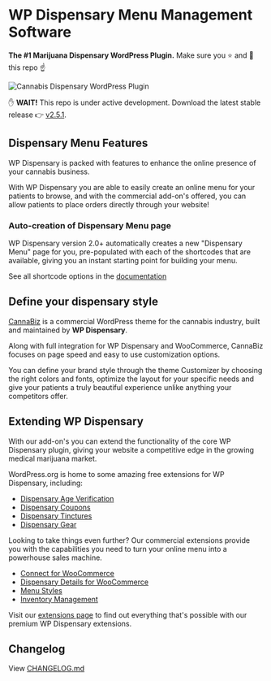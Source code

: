 # WP Dispensary Menu Management Software
**The #1 Marijuana Dispensary WordPress Plugin.** Make sure you :star: and :eyes: this repo :point_up:

![Cannabis Dispensary WordPress Plugin](https://www.wpdispensary.com/wp-content/uploads/2018/03/wpd-github-readme.jpg)

:raised_hand: **WAIT!** This repo is under active development. Download the latest stable release :point_right: [v2.5.1](http://downloads.wordpress.org/plugin/wp-dispensary.zip?utm_source=github&utm_medium=button&utm_campaign=Github).

## Dispensary Menu Features

WP Dispensary is packed with features to enhance the online presence of your cannabis business.

With WP Dispensary you are able to easily create an online menu for your patients to browse, and with the commercial add-on's offered, you can allow patients to place orders directly through your website!

### Auto-creation of Dispensary Menu page

WP Dispensary version 2.0+ automatically creates a new "Dispensary Menu" page for you, pre-populated with each of the shortcodes that are available, giving you an instant starting point for building your menu.

See all shortcode options in the [documentation](http://www.wpdispensary.com/section/shortcodes/)

## Define your dispensary style

[CannaBiz](https://www.wpdispensary.com/downloads/cannabiz) is a commercial WordPress theme for the cannabis industry, built and maintained by **WP Dispensary**.

Along with full integration for WP Dispensary and WooCommerce, CannaBiz focuses on page speed and easy to use customization options.

You can define your brand style through the theme Customizer by choosing the right colors and fonts, optimize the layout for your specific needs and give your patients a truly beautiful experience unlike anything your competitors offer.

## Extending WP Dispensary

With our add-on's you can extend the functionality of the core WP Dispensary plugin, giving your website a competitive edge in the growing medical marijuana market.

WordPress.org is home to some amazing free extensions for WP Dispensary, including:

* [Dispensary Age Verification](https://wordpress.org/plugins/dispensary-age-verification)
* [Dispensary Coupons](https://wordpress.org/plugins/dispensary-coupons)
* [Dispensary Tinctures](https://wordpress.org/plugins/dispensary-tinctures)
* [Dispensary Gear](https://wordpress.org/plugins/dispensary-gear)

Looking to take things even further? Our commercial extensions provide you with the capabilities you need to turn your online menu into a powerhouse sales machine.

* [Connect for WooCommerce](https://www.wpdispensary.com/product/wooconnect-for-woocommerce/)
* [Dispensary Details for WooCommerce](https://www.wpdispensary.com/product/dispensary-details-for-woocommerce/)
* [Menu Styles](https://www.wpdispensary.com/product/styles/)
* [Inventory Management](https://www.wpdispensary.com/product/dispensary-inventory-management/)

Visit our [extensions page](https://www.wpdispensary.com/add-ons) to find out everything that's possible with our premium WP Dispensary extensions.

## Changelog

View [CHANGELOG.md](https://github.com/wpdispensary/wp-dispensary/blob/master/CHANGELOG.md)
